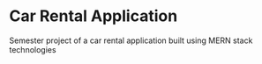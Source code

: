 # Car Rental Application

Semester project of a car rental application built using MERN stack technologies
